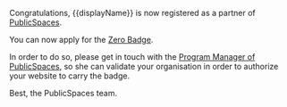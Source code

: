 Congratulations, {{displayName}} is now registered as a partner of
[PublicSpaces](https://publicspaces.net).

You can now apply for the [Zero
Badge](https://github.com/PublicBadges/PublicBadges/blob/master/docs/README.md).

In order to do so, please get in touch with the [Program Manager of
PublicSpaces](https://github.com/leoloves), so she can validate your
organisation in order to authorize your website to carry the badge. 

Best, 
the PublicSpaces team. 
